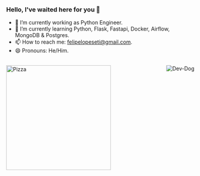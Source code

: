 ### Hello, I've waited here for you 🎤

- 🔭 I’m currently working as Python Engineer.
- 🌱 I’m currently learning Python, Flask, Fastapi, Docker, Airflow, MongoDB & Postgres.
- 📫 How to reach me: felipelopeseti@gmail.com.
- 😄 Pronouns: He/Him.

<!--- <div align="center">
  <a href="https://github.com/ofelipelopes">
  <img height="180em" src="https://github-readme-stats.vercel.app/api?username=ofelipelopes&show_icons=true&theme=codeSTACKr&include_all_commits=true&count_private=true"/>
  <img height="180em" src="https://github-readme-stats.vercel.app/api/top-langs/?username=ofelipelopes&layout=compact&langs_count=7&theme=codeSTACKr"/>
</div>
 --->
 <div style="display: inline_block"><br>
   <img align="left" alt="Pizza" height="280" widght="280"src="https://media.discordapp.net/attachments/761699564453363716/953779980649783306/7cJ2.gif">
   <img align="right" alt="Dev-Dog" src="https://images-ext-1.discordapp.net/external/cU9cbv2uPuNmaEgJC3fVQdSVJ6MdHvCdnYhX5loVqDU/https/i.gifer.com/2IS5.gif">
 </div>
   
   
